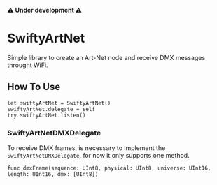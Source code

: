 **⚠️ Under development ⚠️**

# SwiftyArtNet

Simple library to create an Art-Net node and receive DMX messages throught WiFi.

## How To Use

```
let swiftyArtNet = SwiftyArtNet()
swiftyArtNet.delegate = self
try swiftyArtNet.listen()
```

### SwiftyArtNetDMXDelegate

To receive DMX frames, is necessary to implement the `SwiftyArtNetDMXDelegate`, for now it only supports one method.

`func dmxFrame(sequence: UInt8, physical: UInt8, universe: UInt16, length: UInt16, dmx: [UInt8])`

